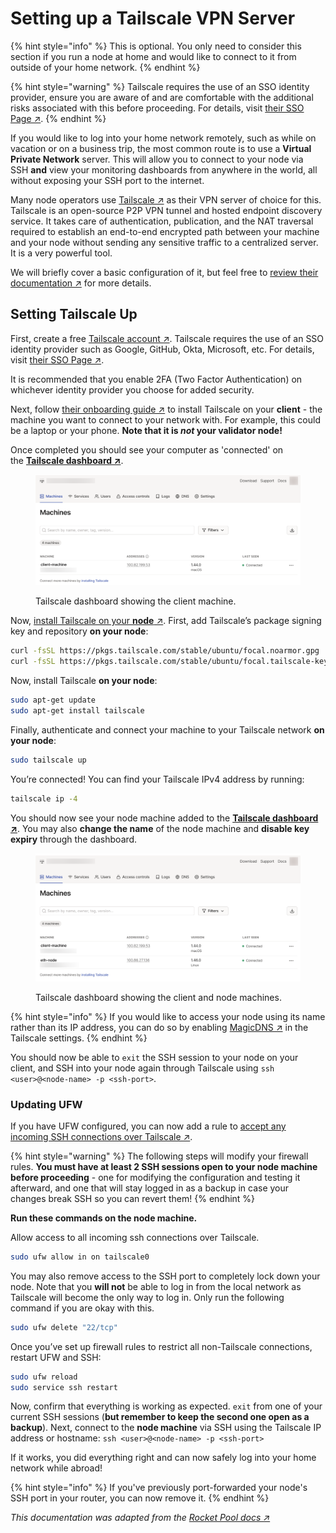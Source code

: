 # Setting up a Tailscale VPN Server

{% hint style="info" %}
This is optional. You only need to consider this section if you run a node at home and would like to connect to it from outside of your home network.
{% endhint %}

{% hint style="warning" %}
Tailscale requires the use of an SSO identity provider, ensure you are aware of and are comfortable with the additional risks associated with this before proceeding.  For details, visit [their SSO Page ↗](https://tailscale.com/kb/1013/sso-providers/).
{% endhint %}

If you would like to log into your home network remotely, such as while on vacation or on a business trip, the most common route is to use a **Virtual Private Network** server. This will allow you to connect to your node via SSH **and** view your monitoring dashboards from anywhere in the world, all without exposing your SSH port to the internet.

Many node operators use [Tailscale ↗](https://tailscale.com/blog/how-tailscale-works/) as their VPN server of choice for this. Tailscale is an open-source P2P VPN tunnel and hosted endpoint discovery service. It takes care of authentication, publication, and the NAT traversal required to establish an end-to-end encrypted path between your machine and your node without sending any sensitive traffic to a centralized server. It is a very powerful tool.

We will briefly cover a basic configuration of it, but feel free to [review their documentation ↗](https://tailscale.com/kb/start/) for more details.

## Setting Tailscale Up

First, create a free [Tailscale account ↗](https://tailscale.com/). Tailscale requires the use of an SSO identity provider such as Google, GitHub, Okta, Microsoft, etc. For details, visit [their SSO Page ↗](https://tailscale.com/kb/1013/sso-providers/).

It is recommended that you enable 2FA (Two Factor Authentication) on whichever identity provider you choose for added security.

Next, follow [their onboarding guide ↗](https://tailscale.com/kb/1017/install/) to install Tailscale on your **client** - the machine you want to connect to your network with. For example, this could be a laptop or your phone. **Note that it is *not* your validator node!**

Once completed you should see your computer as 'connected' on the **[Tailscale dashboard ↗](https://login.tailscale.com/admin/machines)**.

<figure><img src="../.gitbook/assets/tailscale-client.png" alt=""><figcaption><p>Tailscale dashboard showing the client machine.</p></figcaption></figure>

Now, [install Tailscale on your **node** ↗](https://tailscale.com/kb/1039/install-ubuntu-2004/). First, add Tailscale’s package signing key and repository **on your node**:

```bash
curl -fsSL https://pkgs.tailscale.com/stable/ubuntu/focal.noarmor.gpg | sudo tee /usr/share/keyrings/tailscale-archive-keyring.gpg >/dev/null
curl -fsSL https://pkgs.tailscale.com/stable/ubuntu/focal.tailscale-keyring.list | sudo tee /etc/apt/sources.list.d/tailscale.list
```

Now, install Tailscale **on your node**:
```bash
sudo apt-get update
sudo apt-get install tailscale
```

Finally, authenticate and connect your machine to your Tailscale network **on your node**:
```bash
sudo tailscale up
```

You’re connected! You can find your Tailscale IPv4 address by running:
```bash
tailscale ip -4
```

You should now see your node machine added to the **[Tailscale dashboard ↗](https://login.tailscale.com/admin/machines)**. You may also **change the name** of the node machine and **disable key expiry** through the dashboard.

<figure><img src="../.gitbook/assets/tailscale-client-and-node.png" alt=""><figcaption><p>Tailscale dashboard showing the client and node machines.</p></figcaption></figure>

{% hint style="info" %}
If you would like to access your node using its name rather than its IP address, you can do so by enabling [MagicDNS ↗](https://tailscale.com/kb/1081/magicdns/) in the Tailscale settings.
{% endhint %}

You should now be able to `exit` the SSH session to your node on your client, and SSH into your node again through Tailscale using `ssh <user>@<node-name> -p <ssh-port>`.

### Updating UFW
If you have UFW configured, you can now add a rule to [accept any incoming SSH connections over Tailscale ↗](https://tailscale.com/kb/1077/secure-server-ubuntu-18-04/).

{% hint style="warning" %}
The following steps will modify your firewall rules. **You must have at least 2 SSH sessions open to your node machine before proceeding** - one for modifying the configuration and testing it afterward, and one that will stay logged in as a backup in case your changes break SSH so you can revert them!
{% endhint %}

**Run these commands on the node machine.**

Allow access to all incoming ssh connections over Tailscale.
```bash
sudo ufw allow in on tailscale0
```

You may also remove access to the SSH port to completely lock down your node. Note that you **will not** be able to log in from the local network as Tailscale will become the only way to log in. Only run the following command if you are okay with this.
```bash
sudo ufw delete "22/tcp"
```

Once you’ve set up firewall rules to restrict all non-Tailscale connections, restart UFW and SSH:
```bash
sudo ufw reload
sudo service ssh restart
```

Now, confirm that everything is working as expected. `exit` from one of your current SSH sessions (**but remember to keep the second one open as a backup**). Next, connect to the **node machine** via SSH using the Tailscale IP address or hostname:
`ssh <user>@<node-name> -p <ssh-port>`

If it works, you did everything right and can now safely log into your home network while abroad!

{% hint style="info" %}
If you've previously port-forwarded your node's SSH port in your router, you can now remove it.
{% endhint %}

*This documentation was adapted from the [Rocket Pool docs ↗](https://docs.rocketpool.net/guides/node/tailscale.html)*

